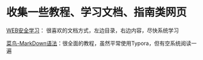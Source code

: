 # 收集一些教程、学习文档、指南类网页  

[WEB安全学习](https://websec.readthedocs.io/zh/latest/index.html)：  很喜欢的文档方式，左边目录，右边内容，尽快系统学习  
  
[菜鸟-MarkDown语法](https://www.runoob.com/markdown/md-link.html)：很全面的教程，虽然平常使用Typora，但有空系统阅读一遍
